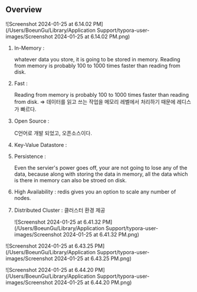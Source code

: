 ## Overview

![Screenshot 2024-01-25 at 6.14.02 PM](/Users/BoeunGu/Library/Application Support/typora-user-images/Screenshot 2024-01-25 at 6.14.02 PM.png)

1. In-Memory : 

   whatever data you store, it is going to be stored in memory. Reading from memory is probably 100 to 1000 times faster than reading from disk.

2. Fast : 

   Reading from memory is probably 100 to 1000 times faster than reading from disk. => 데이터를 읽고 쓰는 작업을 메모리 레벨에서 처리하기 때문에 레디스가 빠르다.

   

3. Open Source : 

   C언어로 개발 되었고, 오픈소스이다.

4. Key-Value Datastore :

   

5. Persistence : 

   Even the servier's power goes off, your are not going to lose any of the data, because along with storing the data in memory, all the data which is there in memory can also be stroed on disk.

6. High Availability : redis gives you an option to scale any number of nodes.

7. Distributed Cluster : 클러스터 환경 제공

   

   ![Screenshot 2024-01-25 at 6.41.32 PM](/Users/BoeunGu/Library/Application Support/typora-user-images/Screenshot 2024-01-25 at 6.41.32 PM.png)

![Screenshot 2024-01-25 at 6.43.25 PM](/Users/BoeunGu/Library/Application Support/typora-user-images/Screenshot 2024-01-25 at 6.43.25 PM.png)

![Screenshot 2024-01-25 at 6.44.20 PM](/Users/BoeunGu/Library/Application Support/typora-user-images/Screenshot 2024-01-25 at 6.44.20 PM.png)